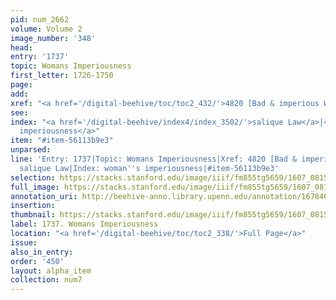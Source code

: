 ```yaml
---
pid: num_2662
volume: Volume 2
image_number: '348'
head:
entry: '1737'
topic: Womans Imperiousness
first_letter: 1726-1750
page:
add:
xref: "<a href='/digital-beehive/toc/toc2_432/'>4820 [Bad & imperious Women]</a>"
see:
index: "<a href='/digital-beehive/index4/index_3502/'>salique Law</a>|<a href='/digital-beehive/index5/index_4566/'>woman's
  imperiousness</a>"
item: "#item-56113b9e3"
unparsed:
line: 'Entry: 1737|Topic: Womans Imperiousness|Xref: 4820 [Bad & imperious Women]|Index:
  salique Law|Index: woman''s imperiousness|#item-56113b9e3'
selection: https://stacks.stanford.edu/image/iiif/fm855tg5659/1607_0815/851,2986,2947,628/full/0/default.jpg
full_image: https://stacks.stanford.edu/image/iiif/fm855tg5659/1607_0815/full/full/0/default.jpg
annotation_uri: http://beehive-anno.library.upenn.edu/annotation/1678462719951
insertion:
thumbnail: https://stacks.stanford.edu/image/iiif/fm855tg5659/1607_0815/851,2986,600,180/250,/0/default.jpg
label: 1737. Womans Imperiousness
location: "<a href='/digital-beehive/toc/toc2_338/'>Full Page</a>"
issue:
also_in_entry:
order: '450'
layout: alpha_item
collection: num7
---
```

